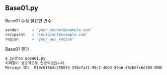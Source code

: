 ## Base01.py

Base01 수정 필요한 변수
```python
sender      = "your_sender@example.com"
recipient   = "recipient@example.com"
region      = "your_aws_region"
```

Base01 결과
```bash
$ python Base01.py 
이메일이 성공적으로 전송되었습니다.
Message ID:  010c018b3c255053-256e7a21-95c1-40b3-80a6-48cb0fc6d304-000000
```